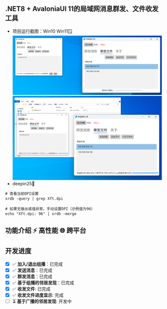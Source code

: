 ## .NET8 + AvaloniaUI 11的局域网消息群发、文件收发工具

* 项目运行截图：Win10 Win11🪟
  ![请求确认](./docs/assets/jt1.PNG)
  ![请求确认](./docs/assets/jt2.png)
* deepin25🐧
```
# 查看当前DPI设置
xrdb -query | grep Xft.dpi

# 如果无输出或值异常，手动设置DPI（示例值为96）
echo "Xft.dpi: 96" | xrdb -merge

```

##  功能介绍 ⚡ 高性能 🌐 跨平台
## 开发进度
- [x] ✅ **加入/退出组播**：已完成  
- [x] ✅ **发送消息**：已完成  
- [x] ✅ **群发消息**：已完成
- [x] ✅ **基于组播的邻居发现**：已完成
- [x] ✅ **收发文件**: 已完成
- [x] ✅ **收发文件进度显示**: 完成
- [ ] ⏳ **基于广播的邻居发现**: 开发中
